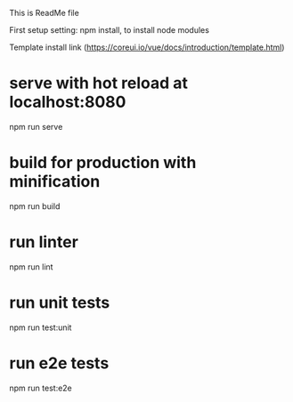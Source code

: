 This is ReadMe file

First setup setting: npm install, to install node modules

Template install link (https://coreui.io/vue/docs/introduction/template.html)

# serve with hot reload at localhost:8080
npm run serve

# build for production with minification
npm run build

# run linter
npm run lint

# run unit tests
npm run test:unit

# run e2e tests
npm run test:e2e